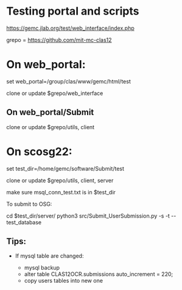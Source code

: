 # Testing portal and scripts


https://gemc.jlab.org/test/web_interface/index.php


grepo = https://github.com/mit-mc-clas12




# On web_portal:

set web_portal=/group/clas/www/gemc/html/test


clone or update $grepo/web_interface

## On web_portal/Submit

clone or update $grepo/utils, client




# On scosg22:



set test_dir=/home/gemc/software/Submit/test

clone or update $grepo/utils, client, server

make sure msql_conn_test.txt is in $test_dir



To submit to OSG:

cd $test_dir/server/
python3 src/Submit_UserSubmission.py -s -t --test_database
	 
	 
	 

## Tips:


- If mysql table are changed:

	- mysql backup
	- alter table CLAS12OCR.submissions auto_increment = 220;
	- copy users tables into new one




